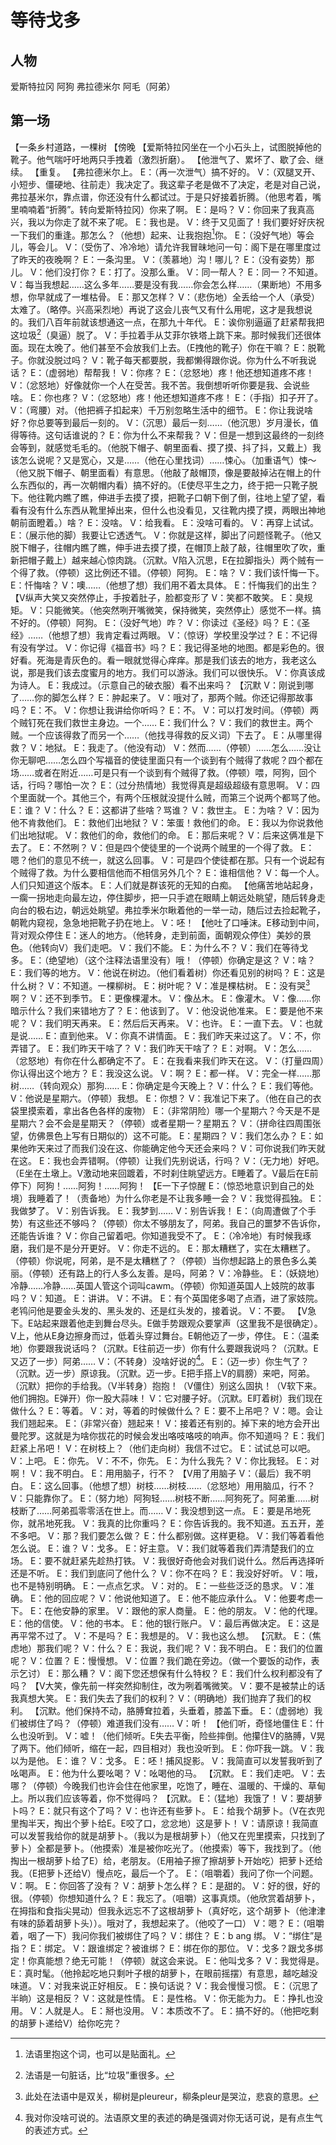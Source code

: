 # 等待戈多

## 人物
爱斯特拉冈 阿狗
弗拉德米尔 阿毛（阿弟）

## 第一场
【一条乡村道路，一棵树
【傍晚
【爱斯特拉冈坐在一个小石头上，试图脱掉他的靴子。他气喘吁吁地两只手拽着（激烈折磨）。
【他泄气了、累坏了、歇了会、继续。
【重复。
【弗拉德米尔上。
E：（再一次泄气）搞不好的。
V：（双腿叉开、小短步、僵硬地、往前走）我决定了。我这辈子老是做不了决定，老是对自己说，弗拉基米尔，靠点谱，你还没有什么都试过。于是只好接着折腾。（他思考着，嘴里喃喃着“折腾”。转向爱斯特拉冈）你来了啊。
E：是吗？
V：你回来了我真高兴，我以为你走了就不来了呢。
E：我也是。
V：终于又见面了！我们要好好庆祝一下我们的重逢。那怎么？（他想）起来、让我抱抱[^1]你。
E：（没好气地）等会儿，等会儿。
V：（受伤了、冷冷地）请允许我冒昧地问一句：阁下是在哪里度过了昨天的夜晚啊？
E：一条沟里。
V：（羡慕地）沟！哪儿？
E：（没有姿势）那儿。
V：他们没打你？
E：打了。没那么重。
V：同一帮人？
E：同一？不知道。
V：每当我想起……这么多年……要是没有我……你会怎么样……（果断地）不用多想，你早就成了一堆枯骨。
E：那又怎样？ 
V：（悲伤地）全丢给一个人（承受）太难了。（略停。兴高采烈地）再说了这会儿丧气又有什么用呢，这才是我想说的。我们八百年前就该想通这一点，在那九十年代。
E：诶你别逼逼了赶紧帮我把这垃圾[^2]（臭逼）脱了。
V：手拉着手从艾菲尔铁塔上跳下来。那时候我们还很体面。现在太晚了。他们甚至不会放我们上去。（E拽他的靴子）你在干嘛？
E：脱靴子。你就没脱过吗？
V：靴子每天都要脱，我都懒得跟你说。你为什么不听我说话？
E：（虚弱地）帮帮我！
V：你疼？ 
E：（忿怒地）疼！他还想知道疼不疼！
V：（忿怒地）好像就你一个人在受苦。我不苦。我倒想听听你要是我、会说些啥。
E：你也疼？ 
V：（忿怒地）疼！他还想知道疼不疼！
E：（手指）扣子开了。
V：（弯腰）对。（他把裤子扣起来）千万别忽略生活中的细节。
E：你让我说啥好？你总要等到最后一刻的。
V：（沉思）最后一刻……（他沉思）岁月漫长，值得等待。这句话谁说的？
E：你为什么不来帮我？
V：但是一想到这最终的一刻终会等到，就感觉毛毛的。（他脱下帽子、朝里面看、摸了摸、抖了抖，又戴上）我该怎么说呢？又是宽心，又是……（他在心里找词）……悚心。（加重语气）悚～（他又脱下帽子、朝里面看）有意思。（他敲了敲帽顶，像是要敲掉沾在帽上的什么东西似的，再一次朝帽内看）搞不好的。（E使尽平生之力，终于把一只靴子脱下。他往靴内瞧了瞧，伸进手去摸了摸，把靴子口朝下倒了倒，往地上望了望，看看有没有什么东西从靴里掉出来，但什么也没看见，又往靴内摸了摸，两眼出神地朝前面瞪着。）啥？
E：没啥。
V：给我看。
E：没啥可看的。
V：再穿上试试。
E：（展示他的脚）我要让它透透气。
V：你就是这样，脚出了问题怪靴子。（他又脱下帽子，往帽内瞧了瞧，伸手进去摸了摸，在帽顶上敲了敲，往帽里吹了吹，重新把帽子戴上）越来越心惊肉跳。（沉默。V陷入沉思，E在拉脚指头）两个贼有一个得了救。（停顿）这比例还不错。（停顿）阿狗。
E：啥？
V：我们该忏悔一下。
E：忏悔啥？
V：噢……（他想了想）我们用不着太具体。
E：忏悔我们的出生？
【V纵声大笑又突然停止，手按着肚子，脸都变形了
V：笑都不敢笑。
E：臭规矩。
V：只能微笑。（他突然咧开嘴微笑，保持微笑，突然停止）感觉不一样。搞不好的。（停顿）阿狗。
E：（没好气地）咋？
V：你读过《圣经》吗？
E：《圣经》……（他想了想）我肯定看过两眼。
V：（惊讶）学校里没学过？
E：不记得有没有学过。
V：你记得《福音书》吗？
E：我记得圣地的地图。都是彩色的。很好看。死海是青灰色的。看一眼就觉得心痒痒。那是我们该去的地方，我老这么说，那是我们该去度蜜月的地方。我们可以游泳。我们可以很快乐。
V：你真该成为诗人。
E：我成过。（示意自己的破衣服）看不出来吗？
【沉默
V：刚说到哪了……你的脚怎么样？
E：肿起来了。
V：哦对了，那两个贼。你还记得那故事吗？
E：不。
V：你想让我讲给你听吗？
E：不。
V：可以打发时间。（停顿）两个贼钉死在我们救世主身边。一个……
E：我们什么？
V：我们的救世主。两个贼。一个应该得救了而另一个……（他找寻得救的反义词）下去了。
E：从哪里得救？
V：地狱。
E：我走了。（他没有动）
V：然而……（停顿）……怎么……没让你无聊吧……怎么四个写福音的使徒里面只有一个谈到有个贼得了救呢？四个都在场……或者在附近……可是只有一个谈到有个贼得了救。（停顿）喂，阿狗，回个话，行吗？哪怕一次？
E：（过分热情地）我觉得真是超级超级有意思啊。
V：四个里面就一个。其他三个，有两个压根就没提什么贼，而第三个说两个都骂了他。
E：谁？
V：什么？
E：这都讲了些啥？骂谁？
V：救世主。
E：为啥？
V：因为他不肯救他们。
E：救他们出地狱？
V：笨蛋！救他们的命。
E：我以为你说救他们出地狱呢。
V：救他们的命，救他们的命。
E：那后来呢？
V：后来这俩准是下去了。
E：不然咧？
V：但是四个使徒里的一个说两个贼里的一个得了救。
E：嗯？他们的意见不统一，就这么回事。
V：可是四个使徒都在那。只有一个说起有个贼得了救。为什么要相信他而不相信另外几个？
E：谁相信他？
V：每一个人。人们只知道这个版本。
E：人们就是群该死的无知的白痴。
【他痛苦地站起身，一瘸一拐地走向最左边，停住脚步，把一只手遮在眼睛上朝远处眺望，随后转身走向台的极右边，朝远处眺望。弗拉季米尔瞅着他的一举一动，随后过去捡起靴子，朝靴内窥视，急急地把靴子扔在地上。
V：呸！
【他吐了口唾沫。E移动到中间，背对观众停住
E：迷人的地方。（他转身，走到前面，面朝观众停住）美妙的景色。（他转向V）我们走吧。
V：我们不能。
E：为什么不？
V：我们在等待戈多。
E：（绝望地）（这个注释法语里没有）哦！（停顿）你确定是这？
V：啥？
E：我们等的地方。
V：他说在树边。（他们看着树）你还看见别的树吗？
E：这是什么树？
V：不知道。一棵柳树。
E：树叶呢？
V：准是棵枯树。
E：没有哭[^3]啊？
V：还不到季节。
E：更像棵灌木。
V：像丛木。
E：像灌木。
V：像……你暗示什么？我们来错地方了？
E：他该到了。
V：他没说他准来。
E：要是他不来呢？
V：我们明天再来。
E：然后后天再来。
V：也许。
E：一直下去。
V：也就是说……
E：直到他来。
V：你真不讲情面。
E：我们昨天来过这了。
V：不，你弄错了。
E：我们昨天干啥了？
V：我们昨天干啥了？
E：对啊。
V：怎么……（忿怒地）有你在什么都确定不了。
E：在我看来我们昨天在这。
V：（打量四周）你认得出这个地方？
E：我没这么说。
V：啊？
E：都一样。
V：完全一样……那树……（转向观众）那狗……
E：你确定是今天晚上？
V：什么？
E：我们等他。
V：他说是星期六。（停顿）我想。
E：你想？
V：我准记下来了。（他在自己的衣袋里摸索着，拿出各色各样的废物）
E：（非常阴险）哪一个星期六？今天是不是星期六？会不会是星期天？（停顿）或者星期一？星期五？
V：（拼命往四周围张望，仿佛景色上写有日期似的）这不可能。
E：星期四？
V：我们怎么办？
E：如果他昨天来过了而我们没在这、你能确定他今天还会来吗？
V：可你说我们昨天就在这。
E：我也会弄错啊。（停顿）让我们先别说话，行吗？
V：（无力地）好吧。（E坐在土墩上。V激动地来回踱着，不时刹住眺望远方。E睡着了。V最后在E前停下）阿狗！……阿狗！……阿狗！
【E一下子惊醒
E：（惊恐地意识到自己的处境）我睡着了！（责备地）为什么你老是不让我多睡一会？
V：我觉得孤独。
E：我做梦了。
V：别告诉我。
E：我梦到……
V：别告诉我！
E：（向周遭做了个手势）有这些还不够吗？（停顿）你太不够朋友了，阿弟。我自己的噩梦不告诉你，还能告诉谁？
V：你自己留着吧。你知道我受不了。
E：（冷冷地）有时候我琢磨，我们是不是分开更好。
V：你走不远的。
E：那太糟糕了，实在太糟糕了。（停顿）你说呢，阿弟，是不是太糟糕了？（停顿）当你想起路上的景色多么美丽。（停顿）还有路上的行人多么友善。是吗，阿弟？
V：冷静些。
E：（妖娆地）冷静……冷静……英国人管这个词叫cawm。（停顿）你知道英国人上妓院的故事吗？
V：知道。
E：讲讲。
V：不讲。
E：有个英国佬多喝了点酒，进了家妓院。老鸨问他是要金头发的、黑头发的、还是红头发的，接着说。
V：不要。
【V急下。E站起来跟着他走到舞台尽头。E做手势跟观众要掌声（这里我不是很确定）。V上，他从E身边擦身而过，低着头穿过舞台。E朝他迈了一步，停住。
E：（温柔地）你要跟我说话吗？（沉默。E往前迈一步）你有什么要跟我说吗？（沉默。E又迈了一步）阿弟……
V：（不转身）没啥好说的[^4]。
E：（迈一步）你生气了？（沉默。迈一步）原谅我。（沉默。迈一步。E把手搭上V的肩膀）来吧，阿弟。（沉默）把你的手给我。（V半转身）抱抱！（V僵住）别这么固执！（V软下来。他们拥抱。E弹开）你一股大蒜味！
V：它对腰子好。（沉默。E盯着树）我们现在做什么？
E：等着。
V：对，等着的时候做什么？
E：要不上吊吧？
V：嗯。会让我们翘起来。
E：（非常兴奋）翘起来！
V：接着还有别的。掉下来的地方会开出曼陀罗。这就是为啥你拔花的时候会发出咯吱咯吱的响声。你不知道吗？
E：我们赶紧上吊吧！
V：在树枝上？（他们走向树）我信不过它。
E：试试总可以吧。
V：上吧。
E：你先。
V：不不，你先。
E：为什么我先？
V：你比我轻。
E：对啊！
V：我不明白。
E：用用脑子，行不？
【V用了用脑子
V：（最后）我不明白。
E：这么回事。（他想了想）树枝……树枝……（忿怒地）用用脑瓜，行不？
V：只能靠你了。
E：（努力地）阿狗轻……树枝不断……阿狗死了。阿弟重……树枝断了……阿弟孤零零活在世上。而……
V：我没想到这一点。
E：要是吊地死你，就吊地死我。
V：我真的比你重吗？
E：你告诉我的。我不知道。五五开，差不多吧。
V：那？我们要怎么做？
E：什么都别做。这样更稳。
V：我们等着看他怎么说。
E：谁？
V：戈多。
E：好主意。
V：我们就等着我们弄清楚我们的立场。
E：要不就赶紧先趁热打铁。
V：我很好奇他会对我们说什么。然后再选择听还是不听。
E：我们到底问了他什么？
V：你不在吗？
E：我没好好听。
V：哦，也不是特别明确。
E：一点点乞求。
V：对的。
E：一些些泛泛的恳求。
V：准确。
E：他的回应呢？
V：他说他知道了。
E：他不能应承什么。
V：他要考虑一下。
E：在他安静的家里。
V：跟他的家人商量。
E：他的朋友。
V：他的代理。
E：他的信使。
V：他的书本。
E：他的银行账户。
V：最后再做决定。
E：这是再平常不过了。
V：不是吗？
E：我想是的。
V：我也这么想。
【沉默。
E：（焦虑地）那我们呢？
V：什么？
E：我说，我们呢？
V：我不明白。
E：我们的位置呢？
V：位置？
E：慢慢想。
V：位置？我们跪在旁边。（做一个要饭的动作，表示乞讨）
E：那么糟？
V：阁下您还想保有什么特权？
E：我们什么权利都没有了吗？
【V大笑，像先前一样突然抑制住，改为咧着嘴微笑。
V：要不是被禁止的话我真想大笑。
E：我们失去了我们的权利？
V：（明确地）我们抛弃了我们的权利。
【沉默。他们保持不动，胳膊耷拉着，头垂着，膝盖下垂。
E：（虚弱地）我们被绑住了吗？（停顿）难道我们没有……
V：听！
【他们听，奇怪地僵住
E：什么也没听到。
V：嘘！（他们倾听。E失去平衡，险些摔倒。他攥住V的胳膊，V晃了两下。他们倾听，缩在一起，四目相对）我也没听到。
E：你吓我一跳。
V：我以为是他。
E：谁？
V：戈多。
E：呸！捕风捉影。
V：我简直可以发誓我听到了吆喝声。
E：他为什么要吆喝？
V：吆喝他的马。
【沉默。
E：我们走吧。
V：去哪？（停顿）今晚我们也许会住在他家里，吃饱了，睡在、温暖的、干燥的、草甸上。所以我们应该等着，你不觉得吗？
【沉默。
E：（猛地）我饿了！
V：要胡萝卜吗？
E：就只有这个了吗？
V：也许还有些萝卜。
E：给我个胡萝卜。（V在衣兜里掏半天，掏出个萝卜给E。E咬了口，忿忿地）这是萝卜！
V：请原谅！我简直可以发誓我给你的就是胡萝卜。（我以为是根胡萝卜）（他又在兜里摸索，只找到了萝卜）全都是萝卜。（他摸索）准是被你吃光了。（他摸索）等下，我找到了。（他掏出一根胡萝卜给了E）给，老朋友。（E用袖子擦了擦胡萝卜开始吃）把萝卜还给我。（E把萝卜还给V）慢点吃，最后一个了。
E：（咀嚼着）我问了你一个问题。
V：啊。
E：你回答了没有？
V：胡萝卜怎么样？
E：是甜的。
V：好的很，好的很。（停顿）你想知道什么？
E：我忘了。（咀嚼）这事真烦。（他欣赏着胡萝卜，在拇指和食指尖晃动）但我永远忘不了这根胡萝卜（真好吃，这个胡萝卜（他津津有味的舔着胡萝卜头））。哦对了，我想起来了。（他咬了一口）
V：嗯？
E：（咀嚼着，咽了一下）我问你我们被绑住了吗？
V：绑住？
E：b ang 绑。
V：“绑住”是指？
E：绑定。
V：跟谁绑定？被谁绑？
E：绑在你的那位。
V：戈多？跟戈多绑定！你真能想？绝无可能！（停顿）就这会来说。
E：他叫戈多？
V：我觉得是。
E：真时髦。（他拎起吃地只剩叶子根的胡萝卜，在眼前摇摆）有意思，越吃越没味道。
V：对我来说正好相反。
E：换句话说？
V：我会慢慢习惯。
E：（沉思了半晌）这是相反？
V：这就是性情。
E：是性格。
V：你无能为力。
E：挣扎也没用。
V：人就是人。
E：掰也没用。
V：本质改不了。
E：搞不好的。（他把吃剩的胡萝卜递给V）给你吃完？

[^1]: 法语里抱这个词，也可以是贴面礼。
[^2]: 法语是一句脏话，比“垃圾”重很多。
[^3]: 此处在法语中是双关，柳树是pleureur，柳条pleur是哭泣，悲哀的意思。
[^4]: 我对你没啥可说的。法语原文里的表述的确是强调对你无话可说，是有点生气的表述方式。
